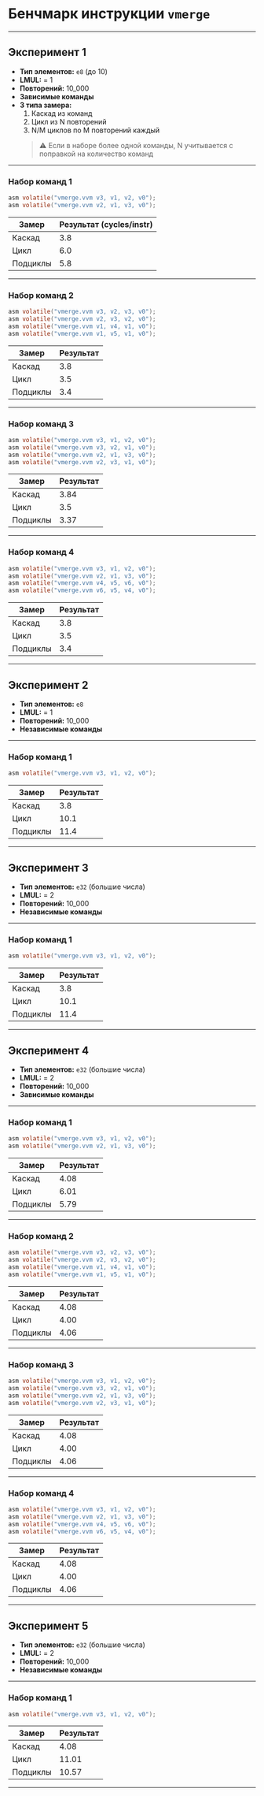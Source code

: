 # Бенчмарк инструкции `vmerge`

---

## Эксперимент 1

- **Тип элементов:** `e8` (до 10)
- **LMUL:** = 1
- **Повторений:** 10_000
- **Зависимые команды**
- **3 типа замера:**
  1. Каскад из команд
  2. Цикл из N повторений
  3. N/M циклов по M повторений каждый  
  > ⚠️ Если в наборе более одной команды, N учитывается с поправкой на количество команд

---

### Набор команд 1

```c
asm volatile("vmerge.vvm v3, v1, v2, v0");
asm volatile("vmerge.vvm v2, v1, v3, v0");
```

| Замер     | Результат (cycles/instr) |
|-----------|--------------------------|
| Каскад    | 3.8                      |
| Цикл      | 6.0                      |
| Подциклы  | 5.8                      |

---

### Набор команд 2

```c
asm volatile("vmerge.vvm v3, v2, v3, v0");
asm volatile("vmerge.vvm v2, v3, v2, v0");
asm volatile("vmerge.vvm v1, v4, v1, v0");
asm volatile("vmerge.vvm v1, v5, v1, v0");
```

| Замер     | Результат |
|-----------|-----------|
| Каскад    | 3.8       |
| Цикл      | 3.5       |
| Подциклы  | 3.4       |

---

### Набор команд 3

```c
asm volatile("vmerge.vvm v3, v1, v2, v0");
asm volatile("vmerge.vvm v3, v2, v1, v0");
asm volatile("vmerge.vvm v2, v1, v3, v0");
asm volatile("vmerge.vvm v2, v3, v1, v0");
```

| Замер     | Результат |
|-----------|-----------|
| Каскад    | 3.84      |
| Цикл      | 3.5       |
| Подциклы  | 3.37      |

---

### Набор команд 4

```c
asm volatile("vmerge.vvm v3, v1, v2, v0");
asm volatile("vmerge.vvm v2, v1, v3, v0");
asm volatile("vmerge.vvm v4, v5, v6, v0");
asm volatile("vmerge.vvm v6, v5, v4, v0");
```

| Замер     | Результат |
|-----------|-----------|
| Каскад    | 3.8       |
| Цикл      | 3.5       |
| Подциклы  | 3.4       |

---

## Эксперимент 2

- **Тип элементов:** `e8`
- **LMUL:** = 1
- **Повторений:** 10_000
- **Независимые команды**

---

### Набор команд 1

```c
asm volatile("vmerge.vvm v3, v1, v2, v0");
```

| Замер     | Результат |
|-----------|-----------|
| Каскад    | 3.8       |
| Цикл      | 10.1      |
| Подциклы  | 11.4      |

---

## Эксперимент 3

- **Тип элементов:** `e32` (большие числа)
- **LMUL:** = 2
- **Повторений:** 10_000
- **Независимые команды**

---

### Набор команд 1

```c
asm volatile("vmerge.vvm v3, v1, v2, v0");
```

| Замер     | Результат |
|-----------|-----------|
| Каскад    | 3.8       |
| Цикл      | 10.1      |
| Подциклы  | 11.4      |

---

## Эксперимент 4

- **Тип элементов:** `e32` (большие числа)
- **LMUL:** = 2
- **Повторений:** 10_000
- **Зависимые команды**

---

### Набор команд 1

```c
asm volatile("vmerge.vvm v3, v1, v2, v0");
asm volatile("vmerge.vvm v2, v1, v3, v0");
```

| Замер     | Результат |
|-----------|-----------|
| Каскад    | 4.08      |
| Цикл      | 6.01      |
| Подциклы  | 5.79      |

---

### Набор команд 2

```c
asm volatile("vmerge.vvm v3, v2, v3, v0");
asm volatile("vmerge.vvm v2, v3, v2, v0");
asm volatile("vmerge.vvm v1, v4, v1, v0");
asm volatile("vmerge.vvm v1, v5, v1, v0");
```

| Замер     | Результат |
|-----------|-----------|
| Каскад    | 4.08      |
| Цикл      | 4.00      |
| Подциклы  | 4.06      |

---

### Набор команд 3

```c
asm volatile("vmerge.vvm v3, v1, v2, v0");
asm volatile("vmerge.vvm v3, v2, v1, v0");
asm volatile("vmerge.vvm v2, v1, v3, v0");
asm volatile("vmerge.vvm v2, v3, v1, v0");
```

| Замер     | Результат |
|-----------|-----------|
| Каскад    | 4.08      |
| Цикл      | 4.00      |
| Подциклы  | 4.06      |

---

### Набор команд 4

```c
asm volatile("vmerge.vvm v3, v1, v2, v0");
asm volatile("vmerge.vvm v2, v1, v3, v0");
asm volatile("vmerge.vvm v4, v5, v6, v0");
asm volatile("vmerge.vvm v6, v5, v4, v0");
```

| Замер     | Результат |
|-----------|-----------|
| Каскад    | 4.08      |
| Цикл      | 4.00      |
| Подциклы  | 4.06      |

---

## Эксперимент 5

- **Тип элементов:** `e32` (большие числа)
- **LMUL:** = 2
- **Повторений:** 10_000
- **Независимые команды**

---

### Набор команд 1

```c
asm volatile("vmerge.vvm v3, v1, v2, v0");
```

| Замер     | Результат |
|-----------|-----------|
| Каскад    | 4.08      |
| Цикл      | 11.01     |
| Подциклы  | 10.57     |

---